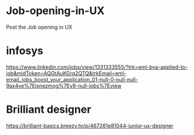 # Job-opening-in-UX
Post the Job opening in UX  
# infosys
https://www.linkedin.com/jobs/view/1331333555/?trk=eml-bya-applied-to-job&midToken=AQGtAuKGrq2QTQ&trkEmail=eml-email_jobs_boost_your_application_01-null-0-null-null-9ax4ve%7Ejxnezmog%7Ey9-null-jobs%7Eview  

# Brilliant designer  
https://brilliant-basics.breezy.hr/p/467261e81044-junior-ux-designer


